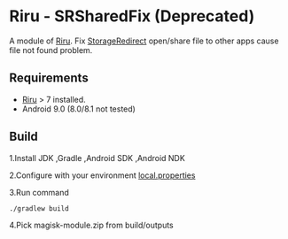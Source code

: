 # Riru - SRSharedFix (Deprecated)

A module of [Riru](https://github.com/RikkaApps/Riru). Fix [StorageRedirect](https://play.google.com/store/apps/details?id=moe.shizuku.redirectstorage) open/share file to other apps cause file not found problem.

## Requirements

* [Riru](https://github.com/RikkaApps/Riru) > 7 installed.
* Android 9.0 (8.0/8.1 not tested)

## Build

  1.Install JDK ,Gradle ,Android SDK ,Android NDK

  2.Configure with your environment [local.properties](https://github.com/Kr328/Riru-InternalBrowserRedirect/blob/master/local.properties)

  3.Run command 

``` Gradle 
./gradlew build
```
  4.Pick magisk-module.zip from build/outputs
